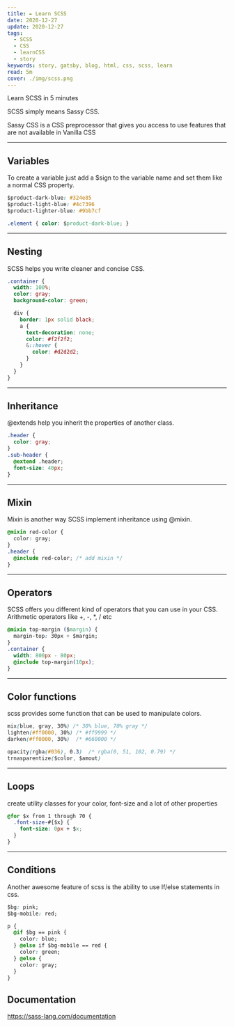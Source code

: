 ```yaml
---
title: ✒️ Learn SCSS
date: 2020-12-27
update: 2020-12-27
tags:
  - SCSS
  - CSS
  - learnCSS
  - story
keywords: story, gatsby, blog, html, css, scss, learn
read: 5m
cover: ./img/scss.png
---
```


Learn SCSS in 5 minutes

SCSS simply means Sassy CSS.

Sassy CSS is a CSS preprocessor that gives you access to use features that are not available in Vanilla CSS

***

## Variables

To create a variable just add a $sign to the variable name and set them like a normal CSS property.

```css
$product-dark-blue: #324e85
$product-light-blue: #4c7396
$product-lighter-blue: #9bb7cf

.element { color: $product-dark-blue; }
```

***

## Nesting

SCSS helps you write cleaner and concise CSS.

```css
.container {
  width: 100%;
  color: gray;
  background-color: green;

  div {
    border: 1px solid black;
    a {
      text-decoration: none;
      color: #f2f2f2;
      &::hover {
        color: #d2d2d2;
      }
    }
  }
}
```

***

## Inheritance

@extends help you inherit the properties of another class.

```css
.header {
  color: gray;
}
.sub-header {
  @extend .header;
  font-size: 40px;
}
```

***

## Mixin

Mixin is another way SCSS implement inheritance using @mixin.

```css
@mixin red-color {
  color: gray;
}
.header {
  @include red-color; /* add mixin */
}
```

***

## Operators

SCSS offers you different kind of operators that you can use in your CSS.
Arithmetic operators like +, -, *, / etc

```css
@mixin top-margin ($margin) {
  margin-top: 30px + $margin;
}
.container {
  width: 800px - 80px;
  @include top-margin(10px);
}
```

***

## Color functions

scss provides some function that can be used to manipulate colors.

```css
mix(blue, gray, 30%) /* 30% blue, 70% gray */
lighten(#ff0000, 30%) /* #ff9999 */
darken(#ff0000, 30%)  /* #660000 */

opacity(rgba(#036), 0.3)  /* rgba(0, 51, 102, 0.79) */
trnasparentize($color, $amout)
```

***

## Loops

create utility classes for your color, font-size and a lot of other properties

```css
@for $x from 1 through 70 {
  .font-size-#{$x} {
    font-size: 0px + $x;
  }
}
```

***

## Conditions

Another awesome feature of scss is the ability to use If/else statements in css.

```css
$bg: pink;
$bg-mobile: red;

p {
  @if $bg == pink {
    color: blue;
  } @else if $bg-mobile == red {
    color: green;
  } @else {
    color: gray;
  }
}
```

## Documentation

https://sass-lang.com/documentation

